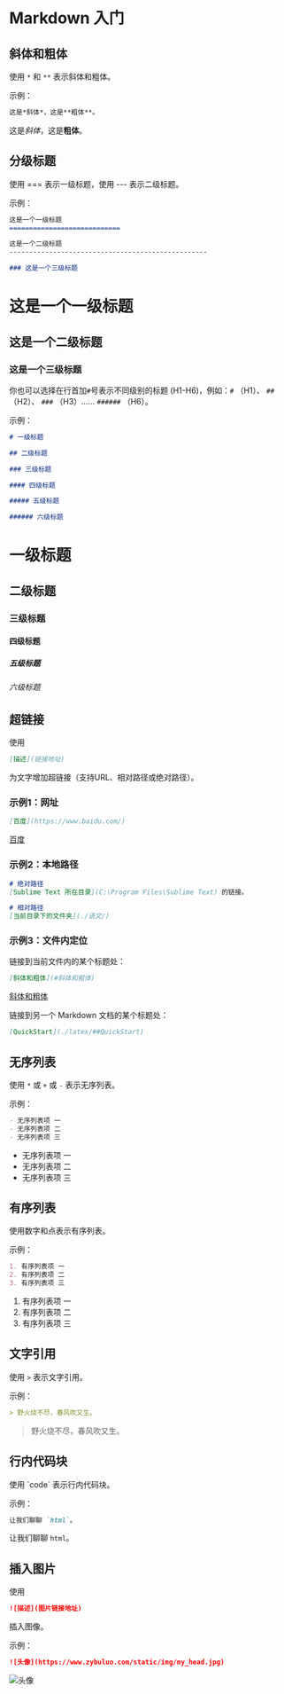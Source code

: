 # Markdown 入门

## 斜体和粗体

使用 `*` 和 `**` 表示斜体和粗体。

示例：

```markdown
这是*斜体*，这是**粗体**。
```

这是*斜体*，这是**粗体**。

## 分级标题

使用 === 表示一级标题，使用 --- 表示二级标题。

示例：

```markdown
这是一个一级标题
============================

这是一个二级标题
--------------------------------------------------

### 这是一个三级标题
```

这是一个一级标题
============================

这是一个二级标题
--------------------------------------------------

### 这是一个三级标题

你也可以选择在行首加`#`号表示不同级别的标题 (H1-H6)，例如：`#` （H1）、 `##`（H2）、 `###` （H3）…… `######` （H6）。

示例：

```markdown
# 一级标题

## 二级标题

### 三级标题

#### 四级标题

##### 五级标题

###### 六级标题
```

# 一级标题

## 二级标题

### 三级标题

#### 四级标题

##### 五级标题

###### 六级标题

## 超链接

使用 

```markdown
[描述](链接地址) 
```

为文字增加超链接（支持URL、相对路径或绝对路径）。

### 示例1：网址

```markdown
[百度](https://www.baidu.com/)
```

[百度](https://www.baidu.com/) 

### 示例2：本地路径

```markdown
# 绝对路径
[Sublime Text 所在目录](C:\Program Files\Sublime Text) 的链接。

# 相对路径
[当前目录下的文件夹](./语文/)

```

### 示例3：文件内定位

链接到当前文件内的某个标题处：

```markdown
[斜体和粗体](#斜体和粗体)
```

[斜体和粗体](#斜体和粗体)

链接到另一个 Markdown 文档的某个标题处：

```markdown
[QuickStart](./latex/##QuickStart)
```

## 无序列表

使用 `*` 或 `+` 或 `-` 表示无序列表。

示例：

```Markdown
- 无序列表项 一
- 无序列表项 二
- 无序列表项 三
```



- 无序列表项 一
- 无序列表项 二
- 无序列表项 三

## 有序列表

使用数字和点表示有序列表。

示例：

```Markdown
1. 有序列表项 一
2. 有序列表项 二
3. 有序列表项 三
```



1. 有序列表项 一
2. 有序列表项 二
3. 有序列表项 三

## 文字引用

使用 `>` 表示文字引用。

示例：

```markdown
> 野火烧不尽，春风吹又生。
```

> 野火烧不尽，春风吹又生。

## 行内代码块

使用 \`code` 表示行内代码块。

示例：

```Markdown
让我们聊聊 `html`。
```

让我们聊聊 `html`。

## 插入图片

使用

```markdown
![描述](图片链接地址)
```

插入图像。

示例：

```Markdown
![头像](https://www.zybuluo.com/static/img/my_head.jpg)
```

![头像](https://www.zybuluo.com/static/img/my_head.jpg)

